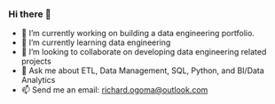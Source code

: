 ### Hi there 👋
- 🔭 I’m currently working on building a data engineering portfolio.
- 🌱 I’m currently learning data engineering
- 👯 I’m looking to collaborate on developing data engineering related projects
- 💬 Ask me about ETL, Data Management, SQL, Python, and BI/Data Analytics
- 📫 Send me an email: [richard.ogoma@outlook.com](mailto:richard.ogoma@outlook.com)

<!--
**richardogoma/richardogoma** is a ✨ _special_ ✨ repository because its `README.md` (this file) appears on your GitHub profile.

Here are some ideas to get you started:

- 🔭 I’m currently working on ...
- 🌱 I’m currently learning ...
- 👯 I’m looking to collaborate on ...
- 🤔 I’m looking for help with ...
- 💬 Ask me about ...
- 📫 How to reach me: ...
- 😄 Pronouns: ...
- ⚡ Fun fact: ...
-->
